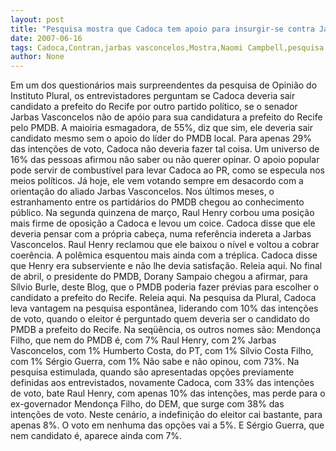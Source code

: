 ```yaml
---
layout: post
title: "Pesquisa mostra que Cadoca tem apoio para insurgir-se contra Jarbas Vasconcelos, se não tiver apoio do PMDB"
date: 2007-06-16
tags: Cadoca,Contran,jarbas vasconcelos,Mostra,Naomi Campbell,pesquisa
author: None
---
```

Em um dos question&aacute;rios mais surpreendentes da pesquisa de Opini&atilde;o do Instituto Plural, os entrevistadores perguntam se Cadoca deveria sair candidato a prefeito do Recife por outro partido pol&iacute;tico, se o senador Jarbas Vasconcelos n&atilde;o de ap&oacute;io para sua candidatura a prefeito do Recife pelo PMDB.
A maioiria esmagadora, de 55%, diz que sim, ele deveria sair candidato mesmo sem o apoio do l&iacute;der do PMDB local.
Para apenas 29% das inten&ccedil;&otilde;es de voto, Cadoca n&atilde;o deveria fazer tal coisa.
Um universo de 16% das pessoas afirmou n&atilde;o saber ou n&atilde;o querer opinar.
O apoio popular pode servir de combust&iacute;vel para levar Cadoca ao PR, como se especula nos meios pol&iacute;ticos. J&aacute; hoje, ele vem votando sempre em desacordo com a orienta&ccedil;&atilde;o do aliado Jarbas Vasconcelos.
Nos &uacute;ltimos meses, o estranhamento entre os partid&aacute;rios do PMDB chegou ao conhecimento p&uacute;blico. Na segunda quinzena de mar&ccedil;o, Raul Henry corbou uma posi&ccedil;&atilde;o mais firme de oposi&ccedil;&atilde;o a Cadoca e levou um coice. Cadoca disse que ele deveria pensar com a pr&oacute;pria cabe&ccedil;a, numa refer&ecirc;ncia indereta a Jarbas Vasconcelos. Raul Henry reclamou que ele baixou o n&iacute;vel e voltou a cobrar coer&ecirc;ncia. A pol&ecirc;mica esquentou mais ainda com a tr&eacute;plica. Cadoca disse que Henry era subserviente e n&atilde;o lhe devia satisfa&ccedil;&atilde;o. Releia aqui.
No final de abril, o presidente do PMDB, Dorany Sampaio chegou a afirmar, para S&iacute;lvio Burle, deste Blog, que o PMDB poderia fazer pr&eacute;vias para escolher o candidato a prefeito do Recife. Releia aqui.
Na pesquisa da Plural, Cadoca leva vantagem na pesquisa espont&acirc;nea, liderando com 10% das inten&ccedil;&otilde;es de voto, quando o eleitor &eacute; perguntado quem deveria ser o candidato do PMDB a prefeito do Recife.
Na seq&uuml;&ecirc;ncia, os outros nomes s&atilde;o:
Mendon&ccedil;a Filho, que nem do PMDB &eacute;, com 7%
Raul Henry, com 2%
Jarbas Vasconcelos, com 1%
Humberto Costa, do PT, com 1%
S&iacute;lvio Costa Filho, com 1%
S&eacute;rgio Guerra, com 1%
N&atilde;o sabe e n&atilde;o opinou, com 73%.
Na pesquisa estimulada, quando s&atilde;o apresentadas op&ccedil;&otilde;es previamente definidas aos entrevistados, novamente Cadoca, com 33% das inten&ccedil;&otilde;es de voto, bate Raul Henry, com apenas 10% das inten&ccedil;&otilde;es, mas perde para o ex-governador Mendon&ccedil;a Filho, do DEM, que surge com 38% das inten&ccedil;&otilde;es de voto.
Neste cen&aacute;rio, a indefini&ccedil;&atilde;o do eleitor cai bastante, para apenas 8%. O voto em nenhuma das op&ccedil;&otilde;es vai a 5%. E S&eacute;rgio Guerra, que nem candidato &eacute;, aparece ainda com 7%.
 